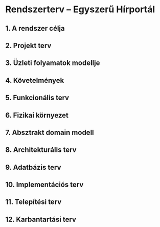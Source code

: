 # Rendszerterv – Egyszerű Hírportál

## 1. A rendszer célja



## 2. Projekt terv



## 3. Üzleti folyamatok modellje



## 4. Követelmények



## 5. Funkcionális terv



## 6. Fizikai környezet



## 7. Absztrakt domain modell



## 8. Architekturális terv



## 9. Adatbázis terv



## 10. Implementációs terv



## 11. Telepítési terv



## 12. Karbantartási terv

